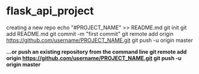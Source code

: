 # flask_api_project

creating a new repo
echo "#PROJECT_NAME" >> README.md
git init
git add README.md
git commit -m "first commit"
git remote add origin https://github.com/username/PROJECT_NAME.git
git push -u origin master

<b>…or push an existing repository from the command line<b>
git remote add origin https://github.com/username/PROJECT_NAME.git
git push -u origin master


